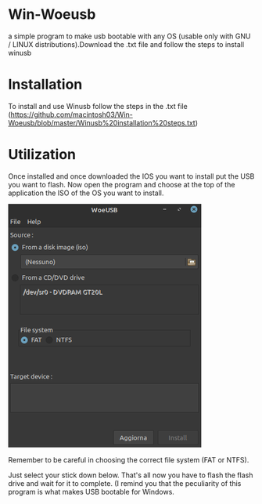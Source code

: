 # Win-Woeusb
a simple program to make usb bootable with any OS (usable only with GNU / LINUX distributions).Download the .txt file and follow the steps to install winusb
# Installation
To install and use Winusb follow the steps in the .txt file (https://github.com/macintosh03/Win-Woeusb/blob/master/Winusb%20installation%20steps.txt)
# Utilization
Once installed and once downloaded the IOS you want to install put the USB you want to flash. Now open the program and choose at the top of the application the ISO of the OS you want to install.

![Alt tag](https://github.com/macintosh03/Win-Woeusb/blob/master/Schermata%20del%202020-05-20%2013-55-20.png)

Remember to be careful in choosing the correct file system (FAT or NTFS).

Just select your stick down below. That's all now you have to flash the flash drive and wait for it to complete.
(I remind you that the peculiarity of this program is what makes USB bootable for Windows.

